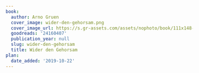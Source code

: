 ```yaml
---
book:
  author: Arno Gruen
  cover_image: wider-den-gehorsam.png
  cover_image_url: https://s.gr-assets.com/assets/nophoto/book/111x148-bcc042a9c91a29c1d680899eff700a03.png
  goodreads: '24160407'
  publication_year: null
  slug: wider-den-gehorsam
  title: Wider den Gehorsam
plan:
  date_added: '2019-10-22'
---
```

